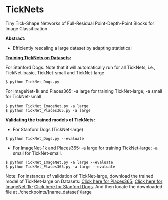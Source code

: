 # TickNets
Tiny Tick-Shape Networks of Full-Residual Point-Depth-Point Blocks for Image Classification

**Abstract:**

* Efficiently rescaling a large dataset by adapting statistical

<u>**Training TickNets on Datasets:**</u>

For Stanford Dogs. Note that it will automatically run for all TickNets, i.e., TickNet-basic, TickNet-small and TickNet-large
```
$ python TickNet_Dogs.py
```
For ImageNet-1k and Places365: -a large for training TickNet-large; -a small for TickNet-small
```
$ python TickNet_ImageNet.py -a large
$ python TickNet_Places365.py -a large 
```
**Validating the trained models of TickNets:**
* For Stanford Dogs (TickNet-large)
```
$ python TickNet_Dogs.py --evaluate
```
* For ImageNet-1k and Places365: -a large for training TickNet-large; -a small for TickNet-small.
```
$ python TickNet_ImageNet.py -a large --evaluate
$ python TickNet_Places365.py -a large --evaluate
```
Note: For instances of validation of TickNet-large, download the trained model of TickNet-large on Datasets: [Click here for Places365](https://drive.google.com/file/d/13K-zgU2nkYCUtEfOQ8awXYnGLYz92_c-/view?usp=drive_link); [Click here for ImageNet-1k](https://drive.google.com/file/d/1-4EusMzLuWzxPQUEKWo0n4iE0H59Qm37/view?usp=drive_link); [Click here for Stanford Dogs](https://drive.google.com/file/d/1hb4YCqNeyho03qzPAeFsIp1esxJuef_u/view?usp=drive_link). And then locate the downloaded file at ./checkpoints/[name_dataset]/large
